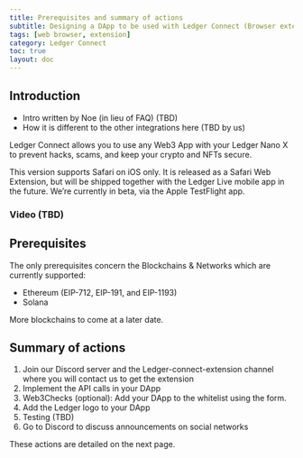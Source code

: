 ```yaml
---
title: Prerequisites and summary of actions
subtitle: Designing a DApp to be used with Ledger Connect (Browser extension in Safari)
tags: [web browser, extension]
category: Ledger Connect
toc: true
layout: doc
---
```


## Introduction

- Intro written by Noe (in lieu of FAQ) (TBD)
- How it is different to the other integrations here (TBD by us)


Ledger Connect allows you to use any Web3 App with your Ledger Nano X to prevent hacks, scams, and keep your crypto and NFTs secure.

This version supports Safari on iOS only. It is released as a Safari Web Extension, but will be shipped together with the Ledger Live mobile app in the future. We’re currently in beta, via the Apple TestFlight app.

### Video (TBD)

## Prerequisites

The only prerequisites concern the Blockchains & Networks which are currently supported:

- Ethereum (EIP-712, EIP-191, and EIP-1193)
- Solana

More blockchains to come at a later date.


## Summary of actions

1. Join our Discord server and the Ledger-connect-extension channel where you will contact us to get the extension 
2. Implement the API calls in your DApp
3. Web3Checks (optional): Add your DApp to the whitelist using the form.
4. Add the Ledger logo to your DApp
5. Testing (TBD)
6. Go to Discord to discuss announcements on social networks

These actions are detailed on the next page.
